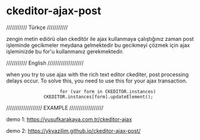 # ckeditor-ajax-post
/////////// Türkçe  ///////////

zengin metin ediörü olan ckeditör ile ajax kullanmaya çalıştığınız zaman post işleminde gecikmeler meydana gelmektedir bu gecikmeyi
çözmek için ajax işleminizde bu for'u kullanmanız gerekmektedir.

  /////////// English ///////////////////
  
  when you try to use ajax with the rich text editor ckediter, post processing delays occur.
To solve this, you need to use this for your ajax transaction.

                		for (var form in CKEDITOR.instances) 
				  CKEDITOR.instances[form].updateElement();
                  
 /////////////////// EXAMPLE //////////////////
 
 demo 1: https://yusufkarakaya.com.tr/ckeditor-ajax
 
 demo 2: https://ykyazilim.github.io/ckeditor-ajax-post/
 
 
